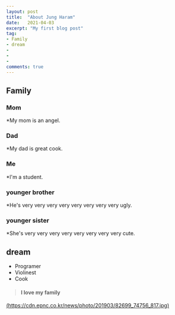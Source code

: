 ```yaml
---
layout: post
title:  "About Jung Haram"
date:   2021-04-03
excerpt: "My first blog post"
tag:
- Family
- dream
- 
-
- 
comments: true
---
```


## Family

### Mom
*My mom is an angel.

### Dad
*My dad is great cook.

### Me
*I'm a student.

### younger brother
*He's very very very very very very very very ugly.

### younger sister
*She's very very very very very very very very cute.

## dream

* Programer
* Violinest
* Cook

> #### I love my family

[(https://cdn.epnc.co.kr/news/photo/201903/82699_74756_817.jpg)](https://cdn.epnc.co.kr/news/photo/201903/82699_74756_817.jpg)
